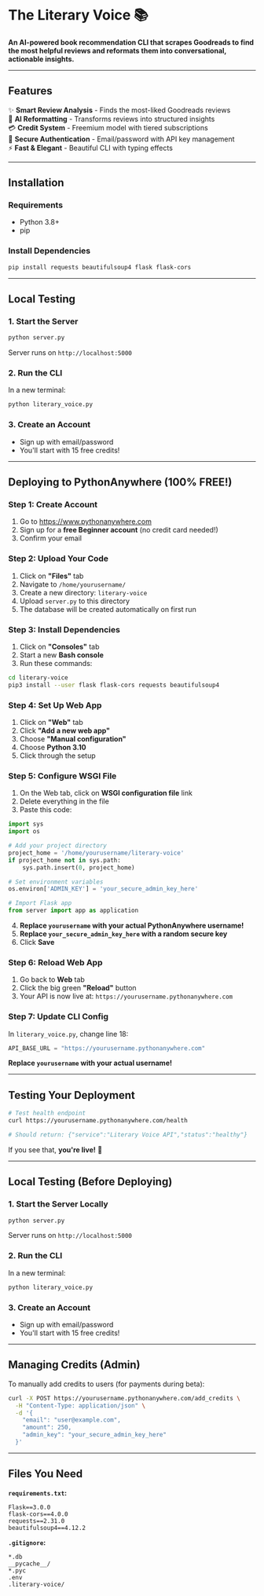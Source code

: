 # The Literary Voice 📚

**An AI-powered book recommendation CLI that scrapes Goodreads to find the most helpful reviews and reformats them into conversational, actionable insights.**

---

## Features

✨ **Smart Review Analysis** - Finds the most-liked Goodreads reviews  
🤖 **AI Reformatting** - Transforms reviews into structured insights  
💳 **Credit System** - Freemium model with tiered subscriptions  
🔐 **Secure Authentication** - Email/password with API key management  
⚡ **Fast & Elegant** - Beautiful CLI with typing effects  

---

## Installation

### Requirements
- Python 3.8+
- pip

### Install Dependencies

```bash
pip install requests beautifulsoup4 flask flask-cors
```

---

## Local Testing

### 1. Start the Server

```bash
python server.py
```

Server runs on `http://localhost:5000`

### 2. Run the CLI

In a new terminal:

```bash
python literary_voice.py
```

### 3. Create an Account

- Sign up with email/password
- You'll start with 15 free credits!

---

## Deploying to PythonAnywhere (100% FREE!)

### Step 1: Create Account

1. Go to https://www.pythonanywhere.com
2. Sign up for a **free Beginner account** (no credit card needed!)
3. Confirm your email

### Step 2: Upload Your Code

1. Click on **"Files"** tab
2. Navigate to `/home/yourusername/`
3. Create a new directory: `literary-voice`
4. Upload `server.py` to this directory
5. The database will be created automatically on first run

### Step 3: Install Dependencies

1. Click on **"Consoles"** tab
2. Start a new **Bash console**
3. Run these commands:

```bash
cd literary-voice
pip3 install --user flask flask-cors requests beautifulsoup4
```

### Step 4: Set Up Web App

1. Click on **"Web"** tab
2. Click **"Add a new web app"**
3. Choose **"Manual configuration"**
4. Choose **Python 3.10**
5. Click through the setup

### Step 5: Configure WSGI File

1. On the Web tab, click on **WSGI configuration file** link
2. Delete everything in the file
3. Paste this code:

```python
import sys
import os

# Add your project directory
project_home = '/home/yourusername/literary-voice'
if project_home not in sys.path:
    sys.path.insert(0, project_home)

# Set environment variables
os.environ['ADMIN_KEY'] = 'your_secure_admin_key_here'

# Import Flask app
from server import app as application
```

4. **Replace `yourusername` with your actual PythonAnywhere username!**
5. **Replace `your_secure_admin_key_here` with a random secure key**
6. Click **Save**

### Step 6: Reload Web App

1. Go back to **Web** tab
2. Click the big green **"Reload"** button
3. Your API is now live at: `https://yourusername.pythonanywhere.com`

### Step 7: Update CLI Config

In `literary_voice.py`, change line 18:

```python
API_BASE_URL = "https://yourusername.pythonanywhere.com"
```

**Replace `yourusername` with your actual username!**

---

## Testing Your Deployment

```bash
# Test health endpoint
curl https://yourusername.pythonanywhere.com/health

# Should return: {"service":"Literary Voice API","status":"healthy"}
```

If you see that, **you're live!** 🚀

---

## Local Testing (Before Deploying)

### 1. Start the Server Locally

```bash
python server.py
```

Server runs on `http://localhost:5000`

### 2. Run the CLI

In a new terminal:

```bash
python literary_voice.py
```

### 3. Create an Account

- Sign up with email/password
- You'll start with 15 free credits!

---

## Managing Credits (Admin)

To manually add credits to users (for payments during beta):

```bash
curl -X POST https://yourusername.pythonanywhere.com/add_credits \
  -H "Content-Type: application/json" \
  -d '{
    "email": "user@example.com",
    "amount": 250,
    "admin_key": "your_secure_admin_key_here"
  }'
```

---

## Files You Need

**`requirements.txt`:**
```
Flask==3.0.0
flask-cors==4.0.0
requests==2.31.0
beautifulsoup4==4.12.2
```

**`.gitignore`:**
```
*.db
__pycache__/
*.pyc
.env
.literary-voice/
